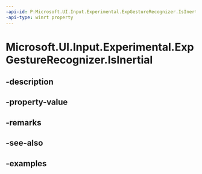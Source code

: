 ```yaml
---
-api-id: P:Microsoft.UI.Input.Experimental.ExpGestureRecognizer.IsInertial
-api-type: winrt property
---
```


# Microsoft.UI.Input.Experimental.ExpGestureRecognizer.IsInertial

<!--
public bool IsInertial { get; }
-->


## -description

## -property-value

## -remarks

## -see-also

## -examples


